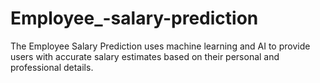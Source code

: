 # Employee_-salary-prediction
The Employee Salary Prediction  uses machine learning and AI to provide users with accurate salary estimates based on their personal and professional details.
